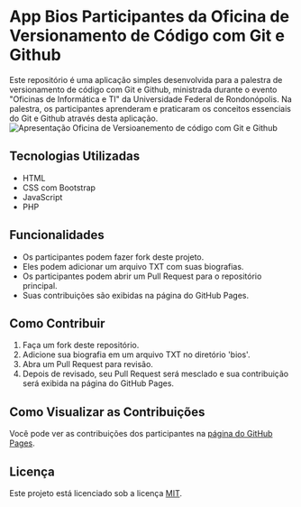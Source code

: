 
# App Bios Participantes da Oficina de Versionamento de Código com Git e Github

Este repositório é uma aplicação simples desenvolvida para a palestra de versionamento de código com Git e Github, ministrada durante o evento "Oficinas de Informática e TI" da Universidade Federal de Rondonópolis. Na palestra, os participantes aprenderam e praticaram os conceitos essenciais do Git e Github através desta aplicação.
![Apresentação Oficina de Versioanemento de código com Git e Github](https://snz04pap001files.storage.live.com/y4mVM7_vV806ZXRkdHj31fClygmnlevR29SKuefbr7M_b_CsaVaX-nfvnZLOYZX1wKsCXzik44isdEIH2wdepNy3zdO0MbrMn0bklg-3Rsqh7Ggj3k8mvR6QqZGXErkk45nb4A99tchCgyvKldATSk10XNf6dXSX3XgMBGqygYIrSsWgDFpQ8QEMl58pt13sAMpQZZEs0scWvRCu4Ef3V1SWf80LxwNe8T9q5tzKTM7bZc?encodeFailures=1&width=884&height=884)

## Tecnologias Utilizadas

- HTML
- CSS com Bootstrap
- JavaScript
- PHP

## Funcionalidades

- Os participantes podem fazer fork deste projeto.
- Eles podem adicionar um arquivo TXT com suas biografias.
- Os participantes podem abrir um Pull Request para o repositório principal.
- Suas contribuições são exibidas na página do GitHub Pages.

## Como Contribuir

1. Faça um fork deste repositório.
2. Adicione sua biografia em um arquivo TXT no diretório 'bios'.
3. Abra um Pull Request para revisão.
4. Depois de revisado, seu Pull Request será mesclado e sua contribuição será exibida na página do GitHub Pages.

## Como Visualizar as Contribuições

Você pode ver as contribuições dos participantes na [página do GitHub Pages](https://felipeverse.github.io/app-bios-participantes).

## Licença

Este projeto está licenciado sob a licença [MIT](https://opensource.org/licenses/MIT).
